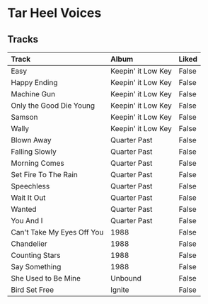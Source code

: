 # Tar Heel Voices

## Tracks

| Track                      | Album              | Liked   |
|:---------------------------|:-------------------|:--------|
| Easy                       | Keepin' it Low Key | False   |
| Happy Ending               | Keepin' it Low Key | False   |
| Machine Gun                | Keepin' it Low Key | False   |
| Only the Good Die Young    | Keepin' it Low Key | False   |
| Samson                     | Keepin' it Low Key | False   |
| Wally                      | Keepin' it Low Key | False   |
| Blown Away                 | Quarter Past       | False   |
| Falling Slowly             | Quarter Past       | False   |
| Morning Comes              | Quarter Past       | False   |
| Set Fire To The Rain       | Quarter Past       | False   |
| Speechless                 | Quarter Past       | False   |
| Wait It Out                | Quarter Past       | False   |
| Wanted                     | Quarter Past       | False   |
| You And I                  | Quarter Past       | False   |
| Can't Take My Eyes Off You | 1988               | False   |
| Chandelier                 | 1988               | False   |
| Counting Stars             | 1988               | False   |
| Say Something              | 1988               | False   |
| She Used to Be Mine        | Unbound            | False   |
| Bird Set Free              | Ignite             | False   |